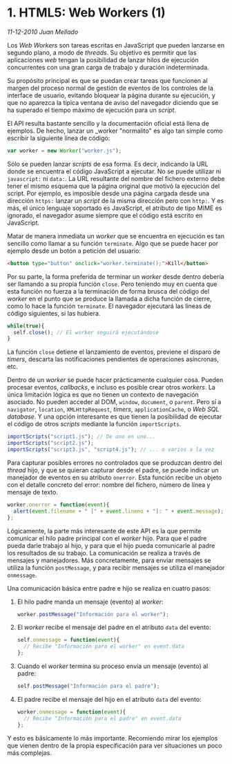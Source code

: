 # 1. HTML5: Web Workers (1)

_11-12-2010_ _Juan Mellado_

Los _Web Workers_ son tareas escritas en JavaScript que pueden lanzarse en segundo plano, a modo de _threads_. Su objetivo es permitir que las aplicaciones _web_ tengan la posibilidad de lanzar hilos de ejecución concurrentes con una gran carga de trabajo y duración indeterminada.

Su propósito principal es que se puedan crear tareas que funcionen al margen del proceso normal de gestión de eventos de los controles de la interface de usuario, evitando bloquear la página durante su ejecución, y que no aparezca la típica ventana de aviso del navegador diciendo que se ha superado el tiempo máximo de ejecución para un _script_.

El API resulta bastante sencillo y la documentación oficial está llena de ejemplos. De hecho, lanzar un _worker "normalito" es algo tan simple como escribir la siguiente línea de código:

```javascript
var worker = new Worker("worker.js");
```

Sólo se pueden lanzar _scripts_ de esa forma. Es decir, indicando la URL donde se encuentra el código JavaScript a ejecutar. No se puede utilizar ni ```javascript:``` ni ```data:```. La URL resultante del nombre del fichero externo debe tener el mismo esquema que la página original que motivó la ejecución del script. Por ejemplo, es imposible desde una página cargada desde una dirección ```https:``` lanzar un _script_ de la misma dirección pero con ```http:```. Y es más, el único lenguaje soportado es JavaScript, el atributo de tipo MIME es ignorado, el navegador asume siempre que el código está escrito en JavaScript.

Matar de manera inmediata un _worker_ que se encuentra en ejecución es tan sencillo como llamar a su función ```terminate```. Algo que se puede hacer por ejemplo desde un botón a petición del usuario:

```html
<button type="button" onclick="worker.terminate();">Kill</button>
```

Por su parte, la forma preferida de terminar un _worker_ desde dentro debería ser llamando a su propia función ```close```. Pero teniendo muy en cuenta que esta función no fuerza a la terminación de forma brusca del código del _worker_ en el punto que se produce la llamada a dicha función de cierre, como lo hace la función ```terminate```. El navegador ejecutará las líneas de código siguientes, si las hubiera.

```javascript
while(true){
  self.close(); // El worker seguirá ejecutándose
}
```

La función ```close``` detiene el lanzamiento de eventos, previene el disparo de _timers_, descarta las notificaciones pendientes de operaciones asíncronas, etc.

Dentro de un _worker_ se puede hacer prácticamente cualquier cosa. Pueden procesar eventos, _callbacks_, e incluso es posible crear otros _workers_. La única limitación lógica es que no tienen un contexto de navegación asociado. No pueden acceder al DOM, ```window```, ```document```, o ```parent```. Pero sí a ```navigator```, ```location```, ```XMLHttpRequest```, _timers_, ```applicationCache```, o _Web SQL database_. Y una opción interesante es que tienen la posibilidad de ejecutar el código de otros _scripts_ mediante la función ```importScripts```.

```javascript
importScripts("script1.js"); // De uno en uno...
importScripts("script2.js");
importScripts("script3.js", "script4.js"); // ... o varios a la vez
```

Para capturar posibles errores no controlados que se produzcan dentro del _thread_ hijo, y que se quieran capturar desde el padre, se puede indicar un manejador de eventos en su atributo ```onerror```. Esta función recibe un objeto con el detalle concreto del error: nombre del fichero, número de línea y mensaje de texto.

```javascript
worker.onerror = function(event){
  alert(event.filename + " [" + event.lineno + "]: " + event.message);
};
```

Lógicamente, la parte más interesante de este API es la que permite comunicar el hilo padre principal con el _worker_ hijo. Para que el padre pueda darle trabajo al hijo, y para que el hijo pueda comunicarle al padre los resultados de su trabajo. La comunicación se realiza a través de mensajes y manejadores. Más concretamente, para enviar mensajes se utiliza la función ```postMessage```, y para recibir mensajes se utiliza el manejador ```onmessage```.

Una comunicación básica entre padre e hijo se realiza en cuatro pasos:

1. El hilo padre manda un mensaje (evento) al _worker_:

    ```javascript
    worker.postMessage("Información para el worker");
    ```

2. El _worker_ recibe el mensaje del padre en el atributo ```data``` del evento:

    ```javascript
    self.onmessage = function(event){
      // Recibe "Información para el worker" en event.data
    };
    ```

3. Cuando el _worker_ termina su proceso envía un mensaje (evento) al padre:

    ```javascript
    self.postMessage("Información para el padre");
    ```

4. El padre recibe el mensaje del hijo en el atributo ```data``` del evento:

    ```javascript
    worker.onmessage = function(event){
      // Recibe "Información para el padre" en event.data
    };
    ```

Y esto es básicamente lo más importante. Recomiendo mirar los ejemplos que vienen dentro de la propia especificación para ver situaciones un poco más complejas.
